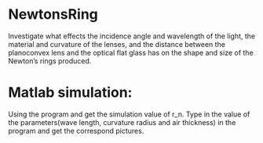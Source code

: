 # NewtonsRing
Investigate what effects the incidence angle and wavelength of the light, the material and curvature of the lenses, and the distance between the planoconvex lens and the optical flat glass has on the shape and size of the Newton’s rings produced.

# Matlab simulation:
Using the program and get the simulation value of r_n.
Type in the value of the parameters(wave length, curvature radius and air thickness) in the program and get the correspond pictures.
